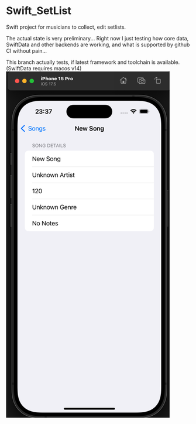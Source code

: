 # Swift_SetList
Swift project for musicians to collect, edit setlists.

The actual state is very preliminary... Right now I just testing how core data, SwiftData and other backends are working, and what is supported by github CI without pain...

This branch actually tests, if latest framework and toolchain is available. (SwiftData requires macos v14)
![screenshot](doc/sshot1.png)
